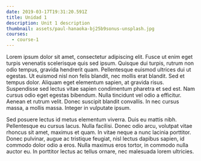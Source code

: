 ```yaml
---
date: 2019-03-17T19:31:20.591Z
title: Unidad 1
description: Unit 1 description
thumbnail: assets/paul-hanaoka-bj25b9sonus-unsplash.jpg
courses:
  - course-1
---
```

Lorem ipsum dolor sit amet, consectetur adipiscing elit. Fusce ut enim eget turpis venenatis scelerisque quis sed ipsum. Quisque dui turpis, rutrum non odio tempus, gravida hendrerit quam. Pellentesque euismod ultrices dui ut egestas. Ut euismod nisl non felis blandit, nec mollis erat blandit. Sed et tempus dolor. Aliquam eget elementum sapien, at gravida risus. Suspendisse sed lectus vitae sapien condimentum pharetra et sed est. Nam cursus odio eget egestas bibendum. Nulla tincidunt vel odio a efficitur. Aenean et rutrum velit. Donec suscipit blandit convallis. In nec cursus massa, a mollis massa. Integer in vulputate ipsum.

Sed posuere lectus id metus elementum viverra. Duis eu mattis nibh. Pellentesque eu cursus lacus. Nulla facilisi. Donec odio arcu, volutpat vitae rhoncus sit amet, maximus et quam. In vitae neque a nunc lacinia porttitor. Donec pulvinar, augue ac tristique feugiat, nisl lectus dapibus sapien, id commodo dolor odio a eros. Nulla maximus eros tortor, in commodo nulla auctor eu. In porttitor lectus ac tellus ornare, nec malesuada lorem ultricies.
